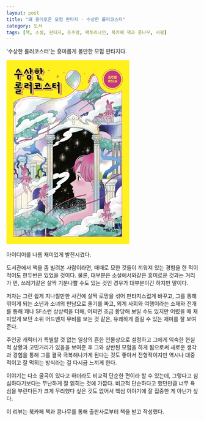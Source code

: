```yaml
---
layout: post
title: "꽤 흥미로운 모험 판타지 - 수상한 롤러코스터"
category: 도서
tags: [책, 소설, 판타지, 조주영, 팩토리나인, 북카페 책과 콩나무, 서평]
---
```


'수상한 롤러코스터'는
흥미롭게 볼만한 모험 판타지다.

![표지](/images/book/strange-roller-coaster-book.jpg)

아이디어를 나름 재미있게 발전시켰다.

도서관에서 책을 좀 빌려본 사람이라면,
때때로 묘한 것들이 끼워져 있는 경험을 한 적이 적어도 한두번은 있었을 것이다.
물론, 대부분은 소설에서와같은 흥미로운 것과는 거리가 먼,
쓰레기같은 살짝 기분나쁠 수도 있는 것인 경우가 대부분이긴 하지만 말이다.

저자는 그런 쉽게 지나칠만한 사건에 살짝 로망을 섞어 판타지스럽게 바꾸고,
그를 통해 엮이게 되는 소년과 소녀의 만남으로 줄기를 짜고,
외계 사회와 여행이라는 소재와 전개를 통해 꽤나 SF스런 상상력을 더해,
어쩌면 조금 황당해 보일 수도 있지만
어렸을 때 재미있게 보던 소위 어드벤처 무비를 보는 것 같은,
유쾌하게 즐길 수 있는 재미를 잘 보여준다.

주인공 캐릭터가 특별할 것 없는 일상의 흔한 인물상으로 설정하고
그에게 익숙한 현실적 상황과 고민거리가 있을을 보여준 후
그와 상반된 모험을 하게 됨으로써
새로운 생각과 경험을 통해
그를 결국 극복해나가게 된다는 것도 좋아서
전형적이지만 역시나 대중적이고 잘 먹히는 방식라는 걸 다시금 느끼게 한다.

이야기는 다소 굴곡이 있다고 하더라도 비교적 단순한 편이라 할 수 있는데,
그렇다고 심심하다기보다는
무난하게 잘 읽히는 것에 가깝다.
비교적 단순하다고 했던만큼
너무 욕심을 부린다든가 크게 무리했다 싶은 것도 없어서
핵심 이야기에 잘 집중한 게 아닌가 싶다.



<div class="im im-info">
이 리뷰는 북카페 책과 콩나무를 통해 출판사로부터 책을 받고 작성했다.
</div>

